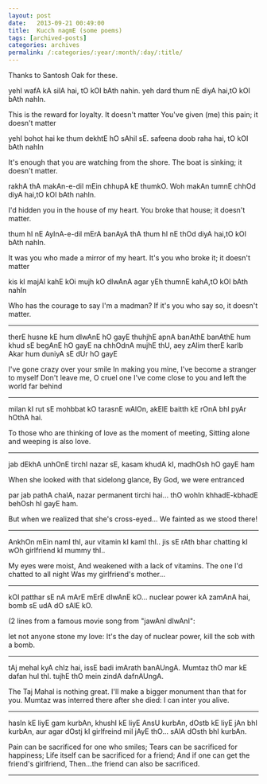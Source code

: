 ```yaml
---
layout: post
date:	2013-09-21 00:49:00
title:  Kucch nagmE (some poems)
tags: [archived-posts]
categories: archives
permalink: /:categories/:year/:month/:day/:title/
---
```

Thanks to Santosh Oak for these.

yehI wafA kA silA hai, tO kOI bAth nahin.
yeh dard thum nE diyA hai,tO kOI bAth nahIn.

This is the reward for loyalty. It doesn't matter
You've given (me) this pain; it doesn't matter

yehI bohot hai ke thum dekhtE hO sAhil sE.
safeena doob raha hai, tO kOI bAth nahIn

It's enough that you are watching from the shore.
The boat is sinking; it doesn't matter.

rakhA thA makAn-e-dil mEin chhupA kE thumkO.
Woh makAn tumnE chhOd diyA hai,tO kOI bAth nahIn.


I'd hidden you in the house of my heart.
You broke that house; it doesn't matter.

thum hI nE AyInA-e-dil mErA banAyA thA
thum hI nE thOd diyA hai,tO kOI bAth nahIn.

It was you who made a mirror of my heart.
It's you who broke it; it doesn't matter


kis kI majAl kahE kOi mujh kO dIwAnA
agar yEh thumnE kahA,tO kOI bAth nahIn

Who has the courage to say I'm a madman?
If it's you who say so, it doesn't matter.


*********
therE husne kE hum dIwAnE hO gayE
thuhjhE apnA banAthE banAthE hum khud sE begAnE hO gayE
na chhOdnA mujhE thU,  aey zAlim
therE karIb Akar hum duniyA sE dUr hO gayE

I've gone crazy over your smile
In making you mine, I've become a stranger to myself
Don't leave me, O cruel one
I've come close to you and left the world far behind

**********

milan kI rut sE mohbbat kO tarasnE wAlOn,
akElE baitth kE rOnA bhI pyAr hOthA hai.

To those who are thinking of love as the moment of meeting,
Sitting alone and weeping is also love.

*************

jab dEkhA unhOnE tirchI nazar sE,
kasam khudA kI,  madhOsh hO gayE ham

When she looked with that sidelong glance,
By God, we were entranced

par jab pathA chalA, nazar permanent tirchi hai...
thO wohIn khhadE-kbhadE behOsh hI gayE ham.

But when we realized that she's cross-eyed...
We fainted as we stood there!

**************

AnkhOn mEin namI thI,
aur vitamin kI kamI thI..
jis sE rAth bhar chatting kI 
wOh  girlfriend kI  mummy thI..

My eyes were moist,
And weakened with a lack of vitamins.
The one I'd chatted to all night
Was my girlfriend's mother...

******************

kOI patthar sE nA mArE
mErE dIwAnE kO...
nuclear power kA zamAnA hai,
bomb sE udA dO sAlE kO.

(2 lines from a famous movie song from "jawAnI dIwAnI":

let not anyone stone my love:
It's the day of nuclear power, kill the sob with a bomb.

***************

tAj mehal kyA chIz hai, 
issE  badi imArath banAUngA.
Mumtaz thO mar kE dafan huI thI.
tujhE thO mein zindA dafnAUngA.

The Taj Mahal is nothing great.
I'll make a bigger monument than that for you.
Mumtaz was interred there after she died:
I can inter you alive.

****************

hasIn kE liyE gam kurbAn, 
khushI kE liyE AnsU kurbAn, 
dOstb kE liyE jAn bhI kurbAn, 
aur agar dOstj kI girlfreind mil jAyE thO...
sAlA dOsth bhI kurbAn.

Pain can be sacrificed for one who smiles;
Tears can be sacrificed for happiness;
Life itself can be sacrificed for a friend;
And if one can get the friend's girlfriend,
Then...the friend can also be sacrificed.

*********************
